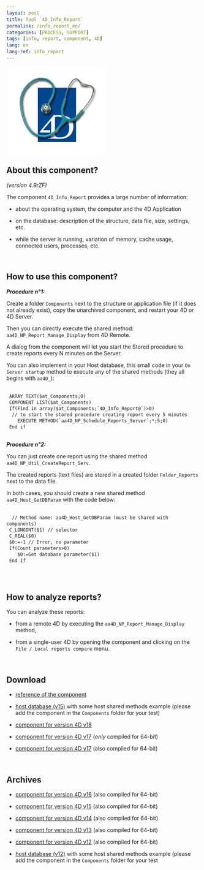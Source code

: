```yaml
---
layout: post
title: Tool `4D_Info_Report`
permalink: /info_report_en/
categories: [PROCESS, SUPPORT]
tags: [info, report, component, 4D]
lang: en
lang-ref: info_report
---
```


![info_report](/images/info_report.png)

## About this component?
_(version 4.9rZF)_


The component `4D_Info_Report` provides a large number of information:

* about the operating system, the computer and the 4D Application

* on the database: description of the structure, data file, size, settings, etc.

* while the server is running, variation of memory, cache usage, connected users, processes, etc.

<br>

## How to use this component?

**_Procedure n°1:_**

Create a folder `Components` next to the structure or application file (if it does not already exist), copy the unarchived component, and restart your 4D or 4D Server.

Then you can directly execute the shared method: `aa4D_NP_Report_Manage_Display` from 4D Remote.

A dialog from the component will let you start the Stored procedure to create reports every N minutes on the Server.

You can also implement in your Host database, this small code in your `On Server startup` method to execute any of the shared methods (they all begins with `aa4D_`):

<pre>
  <code class="4d">
 ARRAY TEXT($at_Components;0)
 COMPONENT LIST($at_Components)
 If(Find in array($at_Components;`4D_Info_Report@`)>0)
  // to start the stored procedure creating report every 5 minutes
    EXECUTE METHOD(`aa4D_NP_Schedule_Reports_Server`;*;5;0)
 End if
   </code>
</pre>

**_Procedure n°2:_**

You can just create one report using the shared method `aa4D_NP_Util_CreateReport_Serv`.

The created reports (text files) are stored in a created folder `Folder_Reports` next to the data file.


In both cases, you should create a new shared method `aa4D_Host_GetDBParam` with the code below:

<pre>
  <code class="4d">
  // Method name: aa4D_Host_GetDBParam (must be shared with components)
 C_LONGINT($1) // selector
 C_REAL($0)
 $0:=-1 // Error, no parameter
 If(Count parameters>0)
    $0:=Get database parameter($1)
 End if
   </code>
</pre>

<br>

## How to analyze reports?

You can analyze these reports:

* from a remote 4D by executing the `aa4D_NP_Report_Manage_Display` method,

* from a single-user 4D by opening the component and clicking on the `File / Local reports compare` menu.

<br>

## Download

* [reference of the component](/archives/4D_Info_Report_v4_9_Ref_v28.pdf)

* [host database (v15)](/archives/4D_Info_Report_Host_T_v7_v15.zip) with some host shared methods example (please add the component in the `Components` folder for your test)

* [component for version 4D v18](/archives/4D_Info_Report_v4_9rZF_v18.zip)

* [component for version 4D v17](/archives/4D_Info_Report_v4_9rZF_64-bit_v17.zip) (_only_ compiled for 64-bit)

* [component for version 4D v17](/archives/4D_Info_Report_v4_9rZF_v17.zip) (also compiled for 64-bit)

<br>

## Archives

* [component for version 4D v16](/archives/4D_Info_Report_v4_9rZC_rev1_v16.zip) (also compiled for 64-bit)

* [component for version 4D v15](/archives/4D_Info_Report_v4_9rZ8_rev1_v15.zip) (also compiled for 64-bit)

* [component for version 4D v14](/archives/4D_Info_Report_v4_9rZ2_v14_rev1.zip) (also compiled for 64-bit)

* [component for version 4D v13](/archives/4D_Info_Report_v4_9rZ2_v13_rev1.zip) (also compiled for 64-bit)

* [component for version 4D v12](/archives/4D_Info_Report_v4_9rZ_v12.zip) (also compiled for 64-bit)

* [host database (v12)](/archives/4D_Info_Report_Host_T_v6_v12.zip) with some host shared methods example (please add the component in the `Components` folder for your test